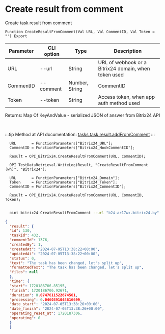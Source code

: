﻿---
sidebar_position: 7
---

# Create result from comment
 Create task result from comment



`Function CreateResultFromComment(Val URL, Val CommentID, Val Token = "") Export`

  | Parameter | CLI option | Type | Description |
  |-|-|-|-|
  | URL | --url | String | URL of webhook or a Bitrix24 domain, when token used |
  | CommentID | --comment | Number, String | CommentID |
  | Token | --token | String | Access token, when app auth method used |

  
  Returns:  Map Of KeyAndValue - serialized JSON of answer from Bitrix24 API

<br/>

:::tip
Method at API documentation: [tasks.task.result.addFromComment](https://dev.1c-bitrix.ru/rest_help/tasks/task/tasks/tasks_task_result_addFromComment.php)
:::
<br/>


```bsl title="Code example"
  URL       = FunctionParameters["Bitrix24_URL"];
  CommentID = FunctionParameters["Bitrix24_HookCommentID"];
  
  Result = OPI_Bitrix24.CreateResultFromComment(URL, CommentID);
  
  OPI_TestDataRetrieval.WriteLog(Result, "CreateResultFromComment (wh)", "Bitrix24");
  
  URL       = FunctionParameters["Bitrix24_Domain"];
  Token     = FunctionParameters["Bitrix24_Token"];
  CommentID = FunctionParameters["Bitrix24_CommentID"];
  
  Result = OPI_Bitrix24.CreateResultFromComment(URL, CommentID, Token);
```



```sh title="CLI command example"
    
  oint bitrix24 CreateResultFromComment --url "b24-ar17wx.bitrix24.by" --comment "2936" --token "fe3fa966006e9f06006b12e400000001000..."

```

```json title="Result"
{
  "result": {
  "id": 130,
  "taskId": 432,
  "commentId": 1376,
  "createdBy": 1,
  "createdAt": "2024-07-05T13:38:22+00:00",
  "updatedAt": "2024-07-05T13:38:22+00:00",
  "status": 0,
  "text": "The task has been changed, let's split up",
  "formattedText": "The task has been changed, let's split up",
  "files": null
  },
  "time": {
  "start": 1720186706.85195,
  "finish": 1720186706.92671,
  "duration": 0.0747611522674561,
  "processing": 0.0460391044616699,
  "date_start": "2024-07-05T13:38:26+00:00",
  "date_finish": "2024-07-05T13:38:26+00:00",
  "operating_reset_at": 1720187306,
  "operating": 0
  }
  }
```
